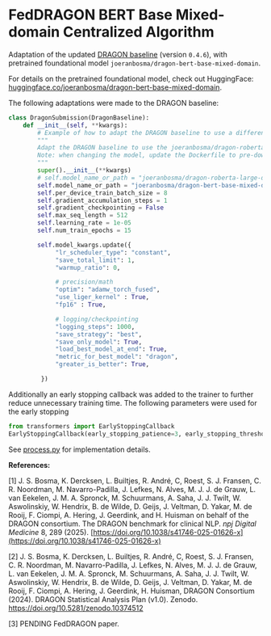 # FedDRAGON BERT Base Mixed-domain Centralized Algorithm

Adaptation of the updated [DRAGON baseline](https://github.com/ntnu-mr-cancer/dragon_baseline) (version `0.4.6`), with pretrained foundational model `joeranbosma/dragon-bert-base-mixed-domain`.

For details on the pretrained foundational model, check out HuggingFace: [huggingface.co/joeranbosma/dragon-bert-base-mixed-domain](https://huggingface.co/joeranbosma/dragon-bert-base-mixed-domain).

The following adaptations were made to the DRAGON baseline:

```python
class DragonSubmission(DragonBaseline):
    def __init__(self, **kwargs):
        # Example of how to adapt the DRAGON baseline to use a different model
        """
        Adapt the DRAGON baseline to use the joeranbosma/dragon-roberta-base-mixed-domain model.
        Note: when changing the model, update the Dockerfile to pre-download that model.
        """
        super().__init__(**kwargs)
        # self.model_name_or_path = "joeranbosma/dragon-roberta-large-domain-specific"
        self.model_name_or_path = "joeranbosma/dragon-bert-base-mixed-domain"
        self.per_device_train_batch_size = 8
        self.gradient_accumulation_steps = 1
        self.gradient_checkpointing = False
        self.max_seq_length = 512
        self.learning_rate = 1e-05
        self.num_train_epochs = 15

        self.model_kwargs.update({
             "lr_scheduler_type": "constant",
             "save_total_limit": 1,
             "warmup_ratio": 0,

             # precision/math
             "optim": "adamw_torch_fused",
             "use_liger_kernel" : True,
             "fp16" : True,

             # logging/checkpointing
             "logging_steps": 1000,
             "save_strategy": "best",
             "save_only_model": True,
             "load_best_model_at_end": True,
             "metric_for_best_model": "dragon",
             "greater_is_better": True,

         })
```
Additionally an early stopping callback was added to the trainer to further reduce unnecessary training time. The following parameters were used for the early stopping
```python
from transformers import EarlyStoppingCallback
EarlyStoppingCallback(early_stopping_patience=3, early_stopping_threshold=0.01)
```

See [process.py](process.py) for implementation details.

**References:**

[1] J. S. Bosma, K. Dercksen, L. Builtjes, R. André, C, Roest, S. J. Fransen, C. R. Noordman, M. Navarro-Padilla, J. Lefkes, N. Alves, M. J. J. de Grauw, L. van Eekelen, J. M. A. Spronck, M. Schuurmans, A. Saha, J. J. Twilt, W. Aswolinskiy, W. Hendrix, B. de Wilde, D. Geijs, J. Veltman, D. Yakar, M. de Rooij, F. Ciompi, A. Hering, J. Geerdink, and H. Huisman on behalf of the DRAGON consortium. The DRAGON benchmark for clinical NLP. *npj Digital Medicine* 8, 289 (2025). [https://doi.org/10.1038/s41746-025-01626-x](https://doi.org/10.1038/s41746-025-01626-x)

[2] J. S. Bosma, K. Dercksen, L. Builtjes, R. André, C, Roest, S. J. Fransen, C. R. Noordman, M. Navarro-Padilla, J. Lefkes, N. Alves, M. J. J. de Grauw, L. van Eekelen, J. M. A. Spronck, M. Schuurmans, A. Saha, J. J. Twilt, W. Aswolinskiy, W. Hendrix, B. de Wilde, D. Geijs, J. Veltman, D. Yakar, M. de Rooij, F. Ciompi, A. Hering, J. Geerdink, H. Huisman, DRAGON Consortium (2024). DRAGON Statistical Analysis Plan (v1.0). Zenodo. https://doi.org/10.5281/zenodo.10374512

[3] PENDING FedDRAGON paper.